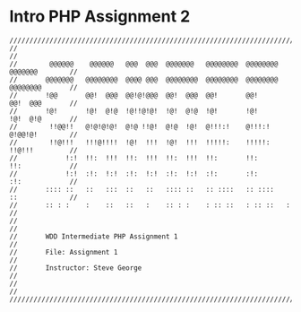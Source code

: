 # Intro PHP Assignment 2

    //////////////////////////////////////////////////////////////////////////////////////
    //                                                                                  //
    //        @@@@@@    @@@@@@   @@@  @@@  @@@@@@@   @@@@@@@@  @@@@@@@@  @@@@@@@        //
    //       @@@@@@@   @@@@@@@@  @@@@ @@@  @@@@@@@@  @@@@@@@@  @@@@@@@@  @@@@@@@@       //
    //       !@@       @@!  @@@  @@!@!@@@  @@!  @@@  @@!       @@!       @@!  @@@       //
    //       !@!       !@!  @!@  !@!!@!@!  !@!  @!@  !@!       !@!       !@!  @!@       //
    //        !!@@!!   @!@!@!@!  @!@ !!@!  @!@  !@!  @!!!:!    @!!!:!    @!@@!@!        //
    //        !!@!!!   !!!@!!!!  !@!  !!!  !@!  !!!  !!!!!:    !!!!!:    !!@!!!         //
    //            !:!  !!:  !!!  !!:  !!!  !!:  !!!  !!:       !!:       !!:            //
    //            !:!  :!:  !:!  :!:  !:!  :!:  !:!  :!:       :!:       :!:            //
    //       :::: ::   ::   :::  ::   ::   :::: ::   :: ::::   :: ::::   ::             //
    //       :: : :    :    ::   ::   :    :: : :    : :: ::   : :: ::   :              //
    //                                                                                  //
    //       WDD Intermediate PHP Assignment 1                                          //
    //       File: Assignment 1                                                         //
    //       Instructor: Steve George                                                   //
    //                                                                                  //
    //////////////////////////////////////////////////////////////////////////////////////